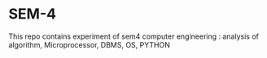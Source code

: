 # SEM-4
This repo contains experiment of sem4 computer engineering : analysis of algorithm, Microprocessor, DBMS, OS, PYTHON
